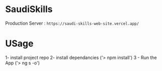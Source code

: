 # SaudiSkills

Production Server : `https://saudi-skills-web-site.vercel.app/`

# USage

1- install project repo
2- install dependancies ('> npm install')
3 - Run the App ('> ng s -o')

